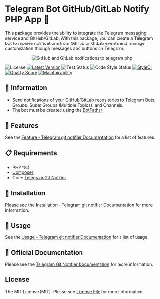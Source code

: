 # Telegram Bot GitHub/GitLab Notify PHP App 👋

This package provides the ability to integrate the Telegram messaging service and GitHub/GitLab.
With this package,
you can create a Telegram bot to receive notifications from GitHub or GitLab events
and manage customization through messages and buttons on Telegram.

<p align="center">
  <img alt="GitHub and GitLab notifications to telegram php" src="https://github.com/cslant/telegram-git-notifier-app/assets/35853002/5da8b972-0072-4f7e-ba4b-a341898bb959" />
</p>

![License](https://img.shields.io/github/license/cslant/telegram-git-notifier-app.svg?style=flat-square)
[![Latest Version](https://img.shields.io/github/release/cslant/telegram-git-notifier-app.svg?style=flat-square)](https://github.com/cslant/telegram-git-notifier-app/releases)
![Test Status](https://img.shields.io/github/actions/workflow/status/cslant/telegram-git-notifier-app/setup_test.yml?label=tests&branch=main)
![Code Style Status](https://img.shields.io/github/actions/workflow/status/cslant/telegram-git-notifier-app/php-cs-fixer.yml?label=code%20style&branch=main)
[![StyleCI](https://styleci.io/repos/656960426/shield)](https://styleci.io/repos/656960426)
[![Quality Score](https://img.shields.io/scrutinizer/g/cslant/telegram-git-notifier-app.svg?style=flat-square)](https://scrutinizer-ci.com/g/cslant/telegram-git-notifier-app)
[![Maintainability](https://api.codeclimate.com/v1/badges/7ccaccebe9cd58ff3df5/maintainability)](https://codeclimate.com/github/cslant/telegram-git-notifier-app/maintainability)

## 📝 Information

- Send notifications of your GitHub/GitLab repositories to Telegram Bots, Groups, Super Groups (Multiple Topics), and Channels.
- The bot must be created using the [BotFather](https://core.telegram.org/bots#6-botfather)

## 🎉 Features

See the [Feature - Telegram git notifier Documentation](https://docs.cslant.com/telegram-git-notifier/prologue/features) for a list of features.

## 📋 Requirements

- PHP ^8.1
- [Composer](https://getcomposer.org/)
- Core: [Telegram Git Notifier](https://github.com/cslant/telegram-git-notifier)

## 🔧 Installation

Please see the [Installation - Telegram git notifier Documentation](https://docs.cslant.com/telegram-git-notifier/installation) for more information.

## 🚀 Usage

See the [Usage - Telegram git notifier Documentation](https://docs.cslant.com/telegram-git-notifier/usage/first_test) for a list of usage.

## 📖 Official Documentation

Please see the [Telegram Git Notifier Documentation](https://docs.cslant.com/telegram-git-notifier/) for more information.

## License

The MIT License (MIT). Please see [License File](LICENSE) for more information.
